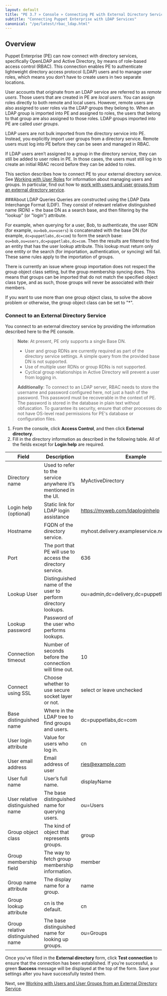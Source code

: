 ```yaml
---
layout: default
title: "PE 3.7 » Console » Connecting PE with External Directory Services"
subtitle: "Connecting Puppet Enterprise with LDAP Services"
canonical: "/pe/latest/rbac_ldap.html"
---
```


## Overview
Puppet Enterprise (PE) can now connect with directory services, specifically OpenLDAP and Active Directory, by means of role-based access control (RBAC).  This connection enables PE to authenticate lightweight directory access protocol (LDAP) users and to manage user roles, which means you don’t have to create users in two separate locations.

User accounts that originate from an LDAP service are referred to as *remote users*. Those users that are created in PE are *local users*. You can assign roles directly to both remote and local users. However, remote users are also assigned to user roles via the LDAP groups they belong to. When an LDAP group is imported into PE and assigned to roles, the users that belong to that group are also assigned to those roles. LDAP groups imported into PE are called *user groups*.

LDAP users are not bulk imported from the directory service into PE. Instead, you explicitly import user groups from a directory service. Remote users must log into PE before they can be seen and managed in RBAC.

If LDAP users aren’t assigned to a group in the directory service, they can still be added to user roles in PE. In those cases, the users must still log in to create an initial RBAC record before they can be added to roles.

This section describes how to connect PE to your external directory service. See [Working with User Roles](./rbac_user_roles.html) for information about managing users and groups. In particular, find out how to [work with users and user groups from an external directory service](./rbac_user_roles.html#working-with-users-and-user-groups-from-an-external-directory-service).

###About LDAP Queries
Queries are constructed using the LDAP Data Interchange Format (LDIF). They consist of relevant relative distinguished name (RDN) + the base DN as a search base, and then filtering by the "lookup" (or "login") attribute.

For example, when querying for a user, Bob, to authenticate, the user RDN (for example, `ou=bob,ou=users`) is concatenated with the base DN (for example, `dc=puppetlabs,dc=com`) to form the search base: `ou=bob,ou=users,dc=puppetlabs,dc=com`. Then the results are filtered to find an entity that has the user lookup attribute. This lookup must return only one entity or the search (for importation, authentication, or syncing) will fail. These same rules apply to the importation of groups.

There is currently an issue where group importation does not respect the group
object class setting, but the group membership syncing does. This means that
groups can be imported that do not match the specified object class type, and
as such, those groups will never be associated with their members.

If you want to use more than one group object class, to solve the above
problem or otherwise, the group object class can be set to "\*".

### Connect to an External Directory Service

You connect to an external directory service by providing the information described here to the PE console.

>**Note**: At present, PE only supports a single Base DN.
>
>  * User and group RDNs are currently required as part of the directory service settings. A simple query from the provided base DN is not supported.
>  * Use of multiple user RDNs or group RDNs is not supported.
>  * Cyclical group relationships in Active Directory will prevent a user from logging in.
>
>**Additionally**: To connect to an LDAP server, RBAC needs to store the username and password configured here, not just a hash of the password. This password must be recoverable in the context of PE. The password is stored in the database in plain text without obfuscation. To guarantee its security, ensure that other processes do not have OS-level read permissions for PE's database or configuration files.

1. From the console, click **Access Control**, and then click **External directory**.
2. Fill in the directory information as described in the following table. All of the fields except for **Login help** are required.

| Field                     | Description        | Example       |
| ---                         | ---                      | ---          |
| Directory name    | Used to refer to the service anywhere it’s mentioned in the UI. | MyActiveDirectory |
| Login help (optional) | Static link for LDAP login assistance | https://myweb.com/ldaploginhelp |
| Hostname | FQDN of the directory service. | myhost.delivery.exampleservice.net |
| Port | The port that PE will use to access the directory service. | 636 |
| Lookup User | Distinguished name of the user to perform directory lookups. | ou=admin,dc=delivery,dc=puppetlabs,dc=com |
| Lookup password | Password of the user who performs lookups. | <password>
| Connection timeout | Number of seconds before the connection will time out. | 10 |
| Connect using SSL | Choose whether to use secure socket layer or not. | select or leave unchecked |
| Base distinguished name | Where in the LDAP tree to find groups and users. | dc=puppetlabs,dc=com |
| User login attribute | Value for users who log in. | cn |
| User email address  | Email address of user | ries@example.com |
| User full name  | User’s full name. | displayName |
| User relative distinguished name  | The base distinguished name for querying users.  | ou=Users |
| Group object class  | The kind of object that represents groups.  | group  |
| Group membership field  | The way to fetch group membership information. | member  |
| Group name attribute  | The display name for a group.  | name  |
| Group lookup attribute | cn is the default. | cn |
| Group relative distinguished name  | The base distinguished name for looking up groups.  | ou=Groups |


Once you’ve filled in the **External directory** form, click **Test connection** to ensure that the connection has been established. If you’re successful, a green **Success** message will be displayed at the top of the form. Save your settings after you have successfully tested them.

Next, see [Working with Users and User Groups from an External Directory Service](./rbac_user_roles.html#working-with-users-and-user-groups-from-an-external-directory-service).
